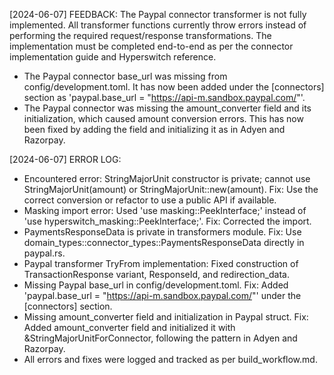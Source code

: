 [2024-06-07] FEEDBACK:
The Paypal connector transformer is not fully implemented. All transformer functions currently throw errors instead of performing the required request/response transformations. The implementation must be completed end-to-end as per the connector implementation guide and Hyperswitch reference.

- The Paypal connector base_url was missing from config/development.toml. It has now been added under the [connectors] section as 'paypal.base_url = "https://api-m.sandbox.paypal.com/"'.
- The Paypal connector was missing the amount_converter field and its initialization, which caused amount conversion errors. This has now been fixed by adding the field and initializing it as in Adyen and Razorpay.

[2024-06-07] ERROR LOG:
- Encountered error: StringMajorUnit constructor is private; cannot use StringMajorUnit(amount) or StringMajorUnit::new(amount). Fix: Use the correct conversion or refactor to use a public API if available.
- Masking import error: Used 'use masking::PeekInterface;' instead of 'use hyperswitch_masking::PeekInterface;'. Fix: Corrected the import.
- PaymentsResponseData is private in transformers module. Fix: Use domain_types::connector_types::PaymentsResponseData directly in paypal.rs.
- Paypal transformer TryFrom implementation: Fixed construction of TransactionResponse variant, ResponseId, and redirection_data.
- Missing Paypal base_url in config/development.toml. Fix: Added 'paypal.base_url = "https://api-m.sandbox.paypal.com/"' under the [connectors] section.
- Missing amount_converter field and initialization in Paypal struct. Fix: Added amount_converter field and initialized it with &StringMajorUnitForConnector, following the pattern in Adyen and Razorpay.
- All errors and fixes were logged and tracked as per build_workflow.md.
